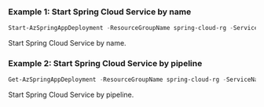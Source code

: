 ### Example 1: Start Spring Cloud Service by name
```powershell
Start-AzSpringAppDeployment -ResourceGroupName spring-cloud-rg -ServiceName spring-cloud-service -AppName gateway -DeploymentName default 
```

Start Spring Cloud Service by name.

### Example 2: Start Spring Cloud Service by pipeline
```powershell
Get-AzSpringAppDeployment -ResourceGroupName spring-cloud-rg -ServiceName spring-cloud-service -AppName gateway -DeploymentName default | Start-AzSpringAppDeployment
```

Start Spring Cloud Service by pipeline.